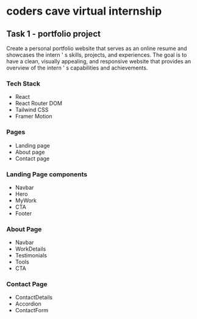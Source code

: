 # coders cave virtual internship

## Task 1 - portfolio project

Create a personal portfolio website that serves as an online resume and showcases
the intern
'
s skills, projects, and experiences. The goal is to have a clean, visually
appealing, and responsive website that provides an overview of the intern
'
s
capabilities and achievements.

### Tech Stack

- React
- React Router DOM
- Tailwind CSS
- Framer Motion

### Pages

- Landing page
- About page
- Contact page

### Landing Page components

- Navbar
- Hero
- MyWork
- CTA
- Footer

### About Page

- Navbar
- WorkDetails
- Testimonials
- Tools
- CTA

### Contact Page

- ContactDetails
- Accordion
- ContactForm
